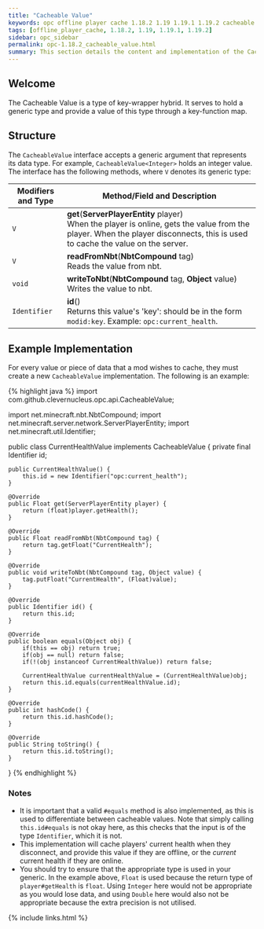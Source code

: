 ```yaml
---
title: "Cacheable Value"
keywords: opc offline player cache 1.18.2 1.19 1.19.1 1.19.2 cacheable value
tags: [offline_player_cache, 1.18.2, 1.19, 1.19.1, 1.19.2]
sidebar: opc_sidebar
permalink: opc-1.18.2_cacheable_value.html
summary: This section details the content and implementation of the Cacheable Value interface from a developer perspective. 
---
```


## Welcome

The Cacheable Value is a type of key-wrapper hybrid. It serves to hold a generic type and provide a value of this type through a key-function map.

## Structure

The `CacheableValue` interface accepts a generic argument that represents its data type. For example, `CacheableValue<Integer>` holds an integer value. The interface has the following methods, where `V` denotes its generic type:

| Modifiers and Type | Method/Field and Description |
| ------------------ | ---------------------------- |
| <span id="redType">`V`</span> | <span id="redCode">**get**(**ServerPlayerEntity** player)</span> <br>When the player is online, gets the value from the player. When the player disconnects, this is used to cache the value on the server. |
| <span id="redType">`V`</span> | <span id="redCode">**readFromNbt**(**NbtCompound** tag)</span> <br>Reads the value from nbt. |
| <span id="redType">`void`</span> | <span id="redCode">**writeToNbt**(**NbtCompound** tag, **Object** value)</span> <br>Writes the value to nbt. |
| <span id="redType">`Identifier`</span> | <span id="redCode">**id**()</span> <br>Returns this value's 'key': should be in the form <span id="redType">`modid:key`</span>. Example: <span id="redType">`opc:current_health`</span>. |

## Example Implementation

For every value or piece of data that a mod wishes to cache, they must create a new `CacheableValue` implementation. The following is an example:

{% highlight java %}
import com.github.clevernucleus.opc.api.CacheableValue;

import net.minecraft.nbt.NbtCompound;
import net.minecraft.server.network.ServerPlayerEntity;
import net.minecraft.util.Identifier;

public class CurrentHealthValue implements CacheableValue<Float> {
    private final Identifier id;

    public CurrentHealthValue() {
        this.id = new Identifier("opc:current_health");
    }

    @Override
    public Float get(ServerPlayerEntity player) {
        return (float)player.getHealth();
    }

    @Override
    public Float readFromNbt(NbtCompound tag) {
        return tag.getFloat("CurrentHealth");
    }

    @Override
    public void writeToNbt(NbtCompound tag, Object value) {
        tag.putFloat("CurrentHealth", (Float)value);
    }

    @Override
    public Identifier id() {
        return this.id;
    }

    @Override
    public boolean equals(Object obj) {
        if(this == obj) return true;
        if(obj == null) return false;
        if(!(obj instanceof CurrentHealthValue)) return false;
        
        CurrentHealthValue currentHealthValue = (CurrentHealthValue)obj;
        return this.id.equals(currentHealthValue.id);
    }
    
    @Override
    public int hashCode() {
        return this.id.hashCode();
    }
    
    @Override
    public String toString() {
        return this.id.toString();
    }
}
{% endhighlight %}

### Notes

- It is important that a valid `#equals` method is also implemented, as this is used to differentiate between cacheable values. Note that simply calling `this.id#equals` is not okay here, as this checks that the input is of the type `Identifier`, which it is not.
- This implementation will cache players' current health when they disconnect, and provide this value if they are offline, or the *current* current health if they are online.
- You should try to ensure that the appropriate type is used in your generic. In the example above, `Float` is used because the return type of `player#getHealth` is `float`. Using `Integer` here would not be appropriate as you would lose data, and using `Double` here would also not be appropriate because the extra precision is not utilised.

{% include links.html %}
